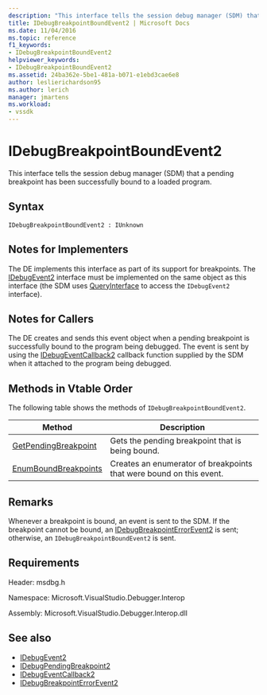 ```yaml
---
description: "This interface tells the session debug manager (SDM) that a pending breakpoint has been successfully bound to a loaded program."
title: IDebugBreakpointBoundEvent2 | Microsoft Docs
ms.date: 11/04/2016
ms.topic: reference
f1_keywords:
- IDebugBreakpointBoundEvent2
helpviewer_keywords:
- IDebugBreakpointBoundEvent2
ms.assetid: 24ba362e-5be1-481a-b071-e1ebd3cae6e8
author: leslierichardson95
ms.author: lerich
manager: jmartens
ms.workload:
- vssdk
---
```

# IDebugBreakpointBoundEvent2
This interface tells the session debug manager (SDM) that a pending breakpoint has been successfully bound to a loaded program.

## Syntax

```
IDebugBreakpointBoundEvent2 : IUnknown
```

## Notes for Implementers
 The DE implements this interface as part of its support for breakpoints. The [IDebugEvent2](../../../extensibility/debugger/reference/idebugevent2.md) interface must be implemented on the same object as this interface (the SDM uses [QueryInterface](/cpp/atl/queryinterface) to access the `IDebugEvent2` interface).

## Notes for Callers
 The DE creates and sends this event object when a pending breakpoint is successfully bound to the program being debugged. The event is sent by using the [IDebugEventCallback2](../../../extensibility/debugger/reference/idebugeventcallback2.md) callback function supplied by the SDM when it attached to the program being debugged.

## Methods in Vtable Order
 The following table shows the methods of `IDebugBreakpointBoundEvent2`.

|Method|Description|
|------------|-----------------|
|[GetPendingBreakpoint](../../../extensibility/debugger/reference/idebugbreakpointboundevent2-getpendingbreakpoint.md)|Gets the pending breakpoint that is being bound.|
|[EnumBoundBreakpoints](../../../extensibility/debugger/reference/idebugbreakpointboundevent2-enumboundbreakpoints.md)|Creates an enumerator of breakpoints that were bound on this event.|

## Remarks
 Whenever a breakpoint is bound, an event is sent to the SDM. If the breakpoint cannot be bound, an [IDebugBreakpointErrorEvent2](../../../extensibility/debugger/reference/idebugbreakpointerrorevent2.md) is sent; otherwise, an `IDebugBreakpointBoundEvent2` is sent.

## Requirements
 Header: msdbg.h

 Namespace: Microsoft.VisualStudio.Debugger.Interop

 Assembly: Microsoft.VisualStudio.Debugger.Interop.dll

## See also
- [IDebugEvent2](../../../extensibility/debugger/reference/idebugevent2.md)
- [IDebugPendingBreakpoint2](../../../extensibility/debugger/reference/idebugpendingbreakpoint2.md)
- [IDebugEventCallback2](../../../extensibility/debugger/reference/idebugeventcallback2.md)
- [IDebugBreakpointErrorEvent2](../../../extensibility/debugger/reference/idebugbreakpointerrorevent2.md)
